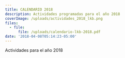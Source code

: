 ```yaml
---
title: CALENDARIO 2018
description: Actividades programadas para el año 2018
coverImage: /uploads/actividades_2018_lkb.png
files:
  - file:
      file: /uploads/calendario-lkb-2018.pdf
date: '2018-04-08T05:14:23-05:00'
---
```

Actividades para el año 2018
